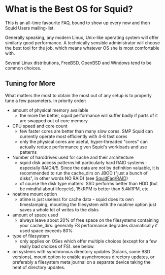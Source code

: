 # What is the Best OS for Squid?

This is an all-time favourite FAQ, bound to show up every now and then
Squid Users mailing-list.

Generally speaking, any modern Linux, Unix-like operating system will
offer similarly good performance. A technically sensible administrator
will choose the best tool for the job, which means whatever OS she is
most comfortable with.

Several Linux distributions, FreeBSD, OpenBSD and Windows tend to be
common choices.

## Tuning for More

What matters the most to obtain the most out of any setup is to properly
tune a few parameters. In priority order:
  - amount of physical memory available
      - the more the better, squid performance will suffer badly if
        parts of it are swapped out of core memory
  - CPU speed and core count
      - few faster cores are better than many slow cores. SMP Squid can
        currently operate most efficiently with 4-8 fast cores
      - only the physical cores are useful, hyper-threaded "cores" can
        actually reduce performance given Squid's workloads and use
        patterns
  - Number of harddrives used for cache and their architecture
      - squid disk access patterns hit particularly hard RAID systems -
        especially RAID4/5. Since the data are not by definition
        valuable, it is recommended to run the cache\_dirs on JBOD
        ("just a bunch of disks", in other words NO RAID) (see
        [SquidFaq/RAID](/SquidFaq/RAID))
      - of course the disk type matters: SSD performs better than HDD
        (but be mindful about lifecycle), 15kRPM is better than 5.4kRPM,
        etc.
  - noatime mount option
      - atime is just useless for cache data - squid does its own
        timestamping, mounting the filesystem with the noatime option
        just saves a whole lot of writes to the disks
  - amount of space used
      - always leave about 20% of free space on the filesystems
        containing your cache\_dirs: generally FS performance degrades
        dramatically if used space exceeds 80%
  - type of filesystem
      - only applies on OSes which offer multiple choices (except for a
        few really bad choices of FS). see below.
  - on systems with synchronous directory updates (Solaris, some BSD versions), 
    mount option to enable asynchronous directory updates, or preferably
    a filesystem meta journal on a separate device taking the heat of
    directory updates.
